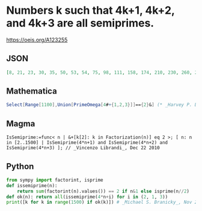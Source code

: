 # Numbers k such that 4k\+1, 4k\+2, and 4k\+3 are all semiprimes\.
https://oeis.org/A123255
## JSON
```JSON
[8, 21, 23, 30, 35, 50, 53, 54, 75, 98, 111, 158, 174, 210, 230, 260, 284, 315, 336, 350, 410, 440, 459, 473, 485, 495, 525, 545, 554, 576, 590, 608, 615, 629, 660, 680, 683, 774, 846, 900, 923, 966, 975, 989, 1071, 1103, 1133, 1148, 1220, 1400, 1430, 1463, 1499]
```
## Mathematica
```Mathematica
Select[Range[1100],Union[PrimeOmega[4#+{1,2,3}]]=={2}&] (* _Harvey P. Dale_, Feb 02 2015 *)
```
## Magma
```Magma
IsSemiprime:=func< n | &+[k[2]: k in Factorization(n)] eq 2 >; [ n: n in [2..1500] | IsSemiprime(4*n+1) and IsSemiprime(4*n+2) and IsSemiprime(4*n+3) ]; // _Vincenzo Librandi_, Dec 22 2010
```
## Python
```Python
from sympy import factorint, isprime
def issemiprime(n):
    return sum(factorint(n).values()) == 2 if n&1 else isprime(n//2)
def ok(n): return all(issemiprime(4*n+i) for i in (2, 1, 3))
print([k for k in range(1500) if ok(k)]) # _Michael S. Branicky_, Nov 26 2022
```
